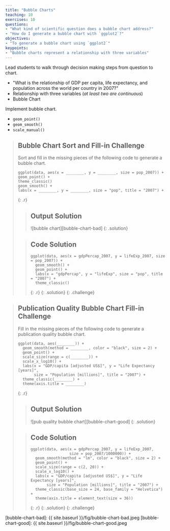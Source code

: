 ```yaml
---
title: "Bubble Charts"
teaching: 10
exercises: 10
questions:
- "What kind of scientific question does a bubble chart address?"
- "How do I generate a bubble chart with `ggplot2`?"
objectives:
- "To generate a bubble chart using `ggplot2`"
keypoints:
- "Bubble charts represent a relationship with three variables" 
---
```


Lead students to walk through decision making steps from question to chart.

-   "What is the relationship of GDP per capita, life expectancy, and population
    across the world per country in 2007?"
-   Relationship with three variables (*at least two are continuous*)
-   Bubble Chart

Implement bubble chart.

-   `geom_point()`
-   `geom_smooth()`
-   `scale_manual()`

> ## Bubble Chart Sort and Fill-in Challenge
>
> Sort and fill in the missing pieces of the following code to generate a
> bubble chart.
>
> ~~~
> ggplot(data, aes(x = ________, y = ________, size = pop_2007)) +
> geom_point() +
> theme_classic()
> geom_smooth() +
> labs(x = ________, y = ________, size = "pop", title = "2007") +
> ~~~
> {: .r}
>
> > ## Output Solution
> >
> > ![bubble chart][bubble-chart-bad]
> {: .solution}
>
> > ## Code Solution
> >
> > ~~~
> > ggplot(data, aes(x = gdpPercap_2007, y = lifeExp_2007, size = pop_2007)) +
> >   geom_smooth() +
> >   geom_point() +
> >   labs(x = "gdpPercap", y = "lifeExp", size = "pop", title = "2007") +
> >   theme_classic()
> > ~~~
> > {: .r}
> {: .solution}
{: .challenge}

> ## Publication Quality Bubble Chart Fill-in Challenge
>
> Fill in the missing pieces of the following code to generate a publication
> quality bubble chart.
>
> ~~~
> ggplot(data, aes(________)) +
>   geom_smooth(method = ________, color = "black", size = 2) +
>   geom_point() +
>   scale_size(range = c(________)) +
>   scale_x_log10() +
>   labs(x = "GDP/capita [adjusted US$]", y = "Life Expectancy [years]", 
>        size = "Population [millions]", title = "2007") +
>   theme_classic(________) +
>   theme(axis.title = ________)
> ~~~
> {: .r}
>
> > ## Output Solution
> >
> > ![pub quality bubble chart][bubble-chart-good]
> {: .solution}
>
> > ## Code Solution
> >
> > ~~~
> > ggplot(data, aes(x = gdpPercap_2007, y = lifeExp_2007, 
> >                  size = pop_2007/1000000)) +
> >   geom_smooth(method = "lm", color = "black", size = 2) +
> >   geom_point() +
> >   scale_size(range = c(2, 20)) +
> >   scale_x_log10() +
> >   labs(x = "GDP/capita [adjusted US$]", y = "Life Expectancy [years]", 
> >        size = "Population [millions]", title = "2007") +
> >   theme_classic(base_size = 24, base_family = "Helvetica") +
> >   theme(axis.title = element_text(size = 36))
> > ~~~
> > {: .r}
> {: .solution}
{: .challenge}

[bubble-chart-bad]: {{ site.baseurl }}/fig/bubble-chart-bad.jpeg
[bubble-chart-good]: {{ site.baseurl }}/fig/bubble-chart-good.jpeg
